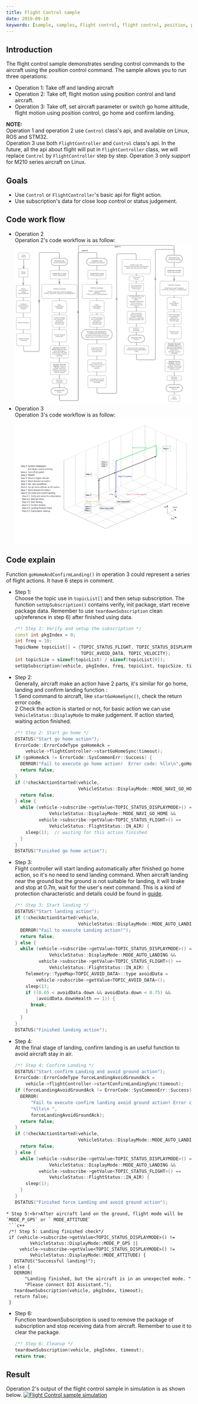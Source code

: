 ```yaml
---
title: Flight Control sample
date: 2019-09-10
keywords: [sample, samples, Flight control, flight control, position, position-control, control, flight controller, flightcontroller]
---
```


## Introduction 

The flight control sample demonstrates sending control commands to the aircraft using the position control command. The sample allows you to run three operations: 

* Operation 1: Take off and landing aircraft
* Operation 2: Take off, flight motion using position control and land aircraft. 
* Operation 3: Take off, set aircraft parameter or switch go home altitude, flight motion using position control, go home and confirm landing.

**NOTE:** 
        <br>Operation 1 and operation 2 use `Control` class's api, and available on Linux, ROS and STM32. 
        <br>Operation 3 use both `FlightController` and `Control` class's api. In the future, all the api about flight will put in `FlightController` class,
 we will replace `Control` by `FlightController` step by step. Operation 3 only support for M210 series aircraft on Linux.

## Goals 
* Use `Control` or `FlightController`'s basic api for flight action.
* Use subscription's data for close loop control or status judgement.

## Code work flow 
* Operation 2
<br>Operation 2's code workflow is as follow:
[![Flight Control code workflow](../images/samples/flightcontrol_flowchart.jpg)](../images/samples/flightcontrol_flowchart.jpg)
* Operation 3
<br>Operation 3's code workflow is as follow:
[![Flight Control code workflow](../images/samples/flight_controller_sample_code_flow.png)](../images/samples/flight_controller_sample_code_flow.png)
## Code explain
Function `goHomeAndConfirmLanding()` in operation 3 could represent a series of flight actions. It have 6 steps in comment.

* Step 1:<br>Choose the topic use in `topicList[]` and then setup subscription. The function `setUpSubscription()` contains verify, init package, start receive package data.
 Remember to use `teardownSubscription` clean up(reference in step 6) after finished using data.
  ```c++
  /*! Step 1: Verify and setup the subscription */
  const int pkgIndex = 0;
  int freq = 10;
  TopicName topicList[] = {TOPIC_STATUS_FLIGHT, TOPIC_STATUS_DISPLAYMODE,
                           TOPIC_AVOID_DATA, TOPIC_VELOCITY};
  int topicSize = sizeof(topicList) / sizeof(topicList[0]);
  setUpSubscription(vehicle, pkgIndex, freq, topicList, topicSize, timeout);
  ```
* Step 2:<br>Generally, aircraft make an action have 2 parts, it's similar for go home, landing and confirm landing function :
 <br>1 Send command to aircraft, like `startGoHomeSync()`, check the return error code. 
 <br>2 Check the action is started or not, for basic action we can use `VehicleStatus::DisplayMode` to make judgement. If action started, waiting action finished.
  ```c++
  /*! Step 2: Start go home */
  DSTATUS("Start go home action");
  ErrorCode::ErrorCodeType goHomeAck =
      vehicle->flightController->startGoHomeSync(timeout);
  if (goHomeAck != ErrorCode::SysCommonErr::Success) {
    DERROR("Fail to execute go home action!  Error code: %llx\n",goHomeAck);
    return false;
  }
  if (!checkActionStarted(vehicle,
                          VehicleStatus::DisplayMode::MODE_NAVI_GO_HOME)) {
    return false;
  } else {
    while (vehicle->subscribe->getValue<TOPIC_STATUS_DISPLAYMODE>() ==
               VehicleStatus::DisplayMode::MODE_NAVI_GO_HOME &&
           vehicle->subscribe->getValue<TOPIC_STATUS_FLIGHT>() ==
               VehicleStatus::FlightStatus::IN_AIR) {
      sleep(1);  // waiting for this action finished
    }
  }
  DSTATUS("Finished go home action");
  ```
* Step 3:<br>Flight controller will start landing automatically after finished go home action, so it's no need to send landing command.
  When aircraft landing near the ground but the ground is not suitable for landing, it will brake and stop at 0.7m, wait for the user's next command. 
  This is a kind of protection characteristic and details could be found in [guide](https://developer.dji.com/onboard-sdk/documentation/guides/component-guide-flight-control.html#returning-home). 
  ```c++
  /*! Step 3: Start landing */
  DSTATUS("Start landing action");
  if (!checkActionStarted(vehicle,
                          VehicleStatus::DisplayMode::MODE_AUTO_LANDING)) {
    DERROR("Fail to execute Landing action!");
    return false;
  } else {
    while (vehicle->subscribe->getValue<TOPIC_STATUS_DISPLAYMODE>() ==
               VehicleStatus::DisplayMode::MODE_AUTO_LANDING &&
           vehicle->subscribe->getValue<TOPIC_STATUS_FLIGHT>() ==
               VehicleStatus::FlightStatus::IN_AIR) {
      Telemetry::TypeMap<TOPIC_AVOID_DATA>::type avoidData =
          vehicle->subscribe->getValue<TOPIC_AVOID_DATA>();
      sleep(1);
      if ((0.65 < avoidData.down && avoidData.down < 0.75) &&
          (avoidData.downHealth == 1)) {
        break;
      }
    }
  }
  DSTATUS("Finished landing action");
  ```
* Step 4:<br>At the final stage of landing, confirm landing is an useful function to avoid aircraft stay in air. 
  ```c++
  /*! Step 4: Confirm Landing */
  DSTATUS("Start confirm Landing and avoid ground action");
  ErrorCode::ErrorCodeType forceLandingAvoidGroundAck =
      vehicle->flightController->startConfirmLandingSync(timeout);
  if (forceLandingAvoidGroundAck != ErrorCode::SysCommonErr::Success) {
    DERROR(
        "Fail to execute confirm landing avoid ground action! Error code: "
        "%llx\n ",
        forceLandingAvoidGroundAck);
    return false;
  }
  if (!checkActionStarted(vehicle,
                          VehicleStatus::DisplayMode::MODE_AUTO_LANDING)) {
    return false;
  } else {
    while (vehicle->subscribe->getValue<TOPIC_STATUS_DISPLAYMODE>() ==
               VehicleStatus::DisplayMode::MODE_AUTO_LANDING &&
           vehicle->subscribe->getValue<TOPIC_STATUS_FLIGHT>() ==
               VehicleStatus::FlightStatus::IN_AIR) {
      sleep(1);
    }
  }
  DSTATUS("Finished force Landing and avoid ground action");
 ```
* Step 5:<br>After aircraft land on the ground, flight mode will be `MODE_P_GPS` or ` MODE_ATTITUDE` 
  ```c++
  /*! Step 5: Landing finished check*/
  if (vehicle->subscribe->getValue<TOPIC_STATUS_DISPLAYMODE>() !=
          VehicleStatus::DisplayMode::MODE_P_GPS ||
      vehicle->subscribe->getValue<TOPIC_STATUS_DISPLAYMODE>() !=
          VehicleStatus::DisplayMode::MODE_ATTITUDE) {
    DSTATUS("Successful landing!");
  } else {
    DERROR(
        "Landing finished, but the aircraft is in an unexpected mode. "
        "Please connect DJI Assistant.");
    teardownSubscription(vehicle, pkgIndex, timeout);
    return false;
  }

  ```
* Step 6:<br>Function teardownSubscription is used to remove the package of subscription and stop receiving data from aircraft. Remember to use it to clear the package.
  ```c++
  /*! Step 6: Cleanup */
  teardownSubscription(vehicle, pkgIndex, timeout);
  return true;
  ```

## Result
Operation 2's output of the flight control sample in simulation is as shown below. 
[![Flight Control sample simulation](../images/samples/flight_control_loop.gif)](../images/samples/flight_control_loop.gif)





